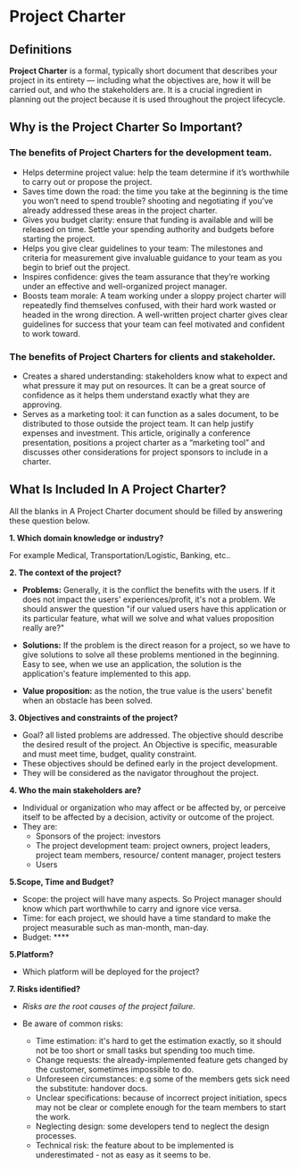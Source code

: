 # Project Charter

## Definitions

**Project Charter** is a formal, typically short document that describes your project in its entirety — including what the objectives are, how it will be carried out, and who the stakeholders are. It is a crucial ingredient in planning out the project because it is used throughout the project lifecycle.

## Why is the Project Charter So Important?

###  The benefits of Project Charters for the development team.

- Helps determine project value: help the team determine if it’s worthwhile to carry out or propose the project.
- Saves time down the road: the time you take at the beginning is the time you won’t need to spend trouble? shooting and negotiating if you’ve already addressed these areas in the project charter.
- Gives you budget clarity: ensure that funding is available and will be released on time. Settle your spending authority and budgets before starting the project.
- Helps you give clear guidelines to your team: The milestones and criteria for measurement give invaluable guidance to your team as you begin to brief out the project.
- Inspires confidence: gives the team assurance that they’re working under an effective and well-organized project manager.
- Boosts team morale: A team working under a sloppy project charter will repeatedly find themselves confused, with their hard work wasted or headed in the wrong direction. A well-written project charter gives clear guidelines for success that your team can feel motivated and confident to work toward.

### The benefits of Project Charters for clients and stakeholder.

- Creates a shared understanding: stakeholders know what to expect and what pressure it may put on resources. It can be a great source of confidence as it helps them understand exactly what they are approving.
- Serves as a marketing tool: it can function as a sales document, to be distributed to those outside the project team. It can help justify expenses and investment. This article, originally a conference presentation, positions a project charter as a “marketing tool” and discusses other considerations for project sponsors to include in a charter.


## What Is Included In A Project Charter?

All the blanks in A Project Charter document should be filled by answering these question below.

**1. Which domain knowledge or industry?**

For example Medical, Transportation/Logistic, Banking, etc..

**2. The context of the project?**

- **Problems:** Generally, it is the conflict the benefits with the users. If it does not impact the users' experiences/profit, it's not a problem. We should answer the question "if our valued users have this application or its particular feature, what will we solve and what values proposition really are?"

- **Solutions:** If the problem is the direct reason for a project, so we have to give solutions to solve all these problems mentioned in the beginning. Easy to see, when we use an application, the solution is the application's feature implemented to this app.

- **Value proposition:** as the notion, the true value is the users' benefit when an obstacle has been solved.

**3. Objectives and constraints of the project?**

- Goal? all listed problems are addressed. The objective should describe the desired result of the project. An Objective is specific, measurable and must meet time, budget, quality constraint.
- These objectives should be defined early in the project development.
- They will be considered as the navigator throughout the project.

**4. Who the main stakeholders are?**

- Individual or organization who may affect or be affected by, or perceive itself to be affected by a decision, activity or outcome of the project.
- They are:
  - Sponsors of the project: investors
  - The project development team: project owners, project leaders, project team members, resource/ content manager, project testers
  - Users

**5.Scope, Time and Budget?**

- Scope: the project will have many aspects. So Project manager should know which part worthwhile to carry and ignore vice versa.
- Time: for each project, we should have a time standard to make the project measurable such as man-month, man-day.
- Budget: ****

**5.Platform?**

- Which platform will be deployed for the project?


**7. Risks identified?**

- *Risks are the root causes of the project failure.*

- Be aware of common risks:
  - Time estimation: it's hard to get the estimation exactly, so it should not be too short or small tasks but spending too much time.
  - Change requests: the already-implemented feature gets changed by the customer, sometimes impossible to do.
  - Unforeseen circumstances: e.g some of the members gets sick need the substitute: handover docs.
  - Unclear specifications: because of incorrect project initiation, specs may not be clear or complete enough for the team members to start the work.
  - Neglecting design: some developers tend to neglect the design processes.
  - Technical risk: the feature about to be implemented is underestimated - not as easy as it seems to be.
